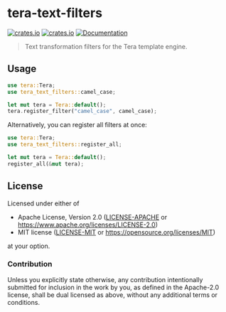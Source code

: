 # tera-text-filters

[![crates.io](https://img.shields.io/crates/v/tera-text-filters.svg)](https://crates.io/crates/tera-text-filters)
[![crates.io](https://img.shields.io/crates/d/tera-text-filters)](https://crates.io/crates/tera-text-filters)
[![Documentation](https://docs.rs/tera-text-filters/badge.svg)](https://docs.rs/tera-text-filters)

> Text transformation filters for the Tera template engine.

## Usage

```rust
use tera::Tera;
use tera_text_filters::camel_case;

let mut tera = Tera::default();
tera.register_filter("camel_case", camel_case);
```

Alternatively, you can register all filters at once:

```rust
use tera::Tera;
use tera_text_filters::register_all;

let mut tera = Tera::default();
register_all(&mut tera);
```

## License

Licensed under either of

- Apache License, Version 2.0 ([LICENSE-APACHE](LICENSE-APACHE) or
  https://www.apache.org/licenses/LICENSE-2.0)
- MIT license ([LICENSE-MIT](LICENSE-MIT) or https://opensource.org/licenses/MIT)

at your option.

### Contribution

Unless you explicitly state otherwise, any contribution intentionally submitted
for inclusion in the work by you, as defined in the Apache-2.0 license, shall be
dual licensed as above, without any additional terms or conditions.

